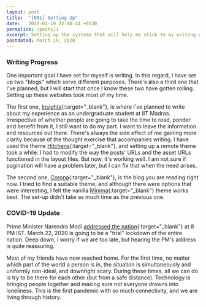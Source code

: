 ```yaml
---
layout: post
title:  "[001] Setting Up"
date:   2020-03-19 22:40:44 +0530
permalink: /posts/1
excerpt: Setting up the systems that will help me stick to my writing goals.
postdated: March 19, 2020
---
```


### Writing Progress

One important goal I have set for myself is writing. In this regard, I have set up two "blogs" which serve different purposes. There's also a third one that I've planned, but I will start that once I know these two have gotten rolling. Setting up these websites took most of my time.

The first one, [Insights](https://rmythreyi.github.io/insights/){:target="_blank"}, is where I've planned to write about my experience as an undergraduate student at IIT Madras. Irrespective of whether people are going to take the time to read, ponder and benefit from it, I still want to do my part. I want to leave the information and resources out there. There's always the side effect of me gaining more clarity because of the thought exercise that accompanies writing. I have used the theme [Hitchens](https://patdryburgh.github.io/hitchens/){:target="_blank"}, and setting up a remote theme took a while. I had to modify the way the posts' URLs and the asset URLs functioned in the layout files. But now, it's working well. I am not sure if pagination will have a problem later, but I can fix that when the need arises.

The second one, [Corona](https://rmythreyi.github.io/corona/){:target="_blank"}, is the blog you are reading right now. I tried to find a suitable theme, and although there were options that were interesting, I felt the vanilla [Minima](https://jekyll.github.io/minima/){:target="_blank"} theme works best. The set-up didn't take as much time as the previous one.

### COVID-19 Update

Prime Minister Narendra Modi [addressed the nation](https://www.narendramodi.in/prime-minister-narendra-modi-s-address-to-the-nation-on-corona-virus-548844){:target="_blank"} at 8 PM IST. March 22, 2020 is going to be a "trial" lockdown of the entire nation. Deep down, I worry if we are too late, but hearing the PM's address is quite reassuring.

Most of my friends have now reached home. For the first time, no matter which part of the world a person is in, the situation is simultaneously and uniformly non-ideal, and downright scary. During these times, all we can do is try to be there for each other (but from a safe distance). Technology is bringing people together and making sure not everyone drowns into loneliness. This is the first pandemic with so much connectivity, and we are living through history.
